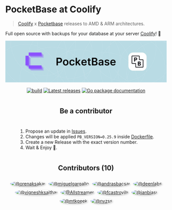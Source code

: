 # PocketBase at Coolify

> [Coolify](https://github.com/coollabsio/coolify) x [Pocketbase](https://pocketbase.io/) releases to AMD & ARM architectures.

Full open source with backups for your database at your server [Coolify](https://coolify.io)! 🚀
<p align="center">
    <a href="https://pocketbase.io" target="_blank" rel="noopener">
        <img src="./public/header.jpg" alt="PocketBase - open source backend in 1 file" />
    </a>
</p>

<p align="center">
    <a href="https://github.com/pocketbase/pocketbase/actions/workflows/release.yaml" target="_blank" rel="noopener"><img src="https://github.com/pocketbase/pocketbase/actions/workflows/release.yaml/badge.svg" alt="build" /></a>
    <a href="https://github.com/pocketbase/pocketbase/releases" target="_blank" rel="noopener"><img src="https://img.shields.io/github/release/pocketbase/pocketbase.svg" alt="Latest releases" /></a>
    <a href="https://pkg.go.dev/github.com/pocketbase/pocketbase" target="_blank" rel="noopener"><img src="https://godoc.org/github.com/ganigeorgiev/fexpr?status.svg" alt="Go package documentation" /></a>
</p>

<div class="collab" style="display: flex; flex-wrap: wrap; gap: 10px; justify-content: center; text-align: center;">
    <h2 style="width: 100%;">Be a contributor</h2>
        <div class="points" style="display: flex; flex-wrap: wrap; gap: 10px; text-align: left;">

1) Propose an update in [Issues](https://github.com/coollabsio/pocketbase/issues).
2) Changes will be applied `PB_VERSION=0.25.9` inside [Dockerfile](./Dockerfile#LL3C5-L3C22).
3) Create a new Release with the exact version number.
4) Wait & Enjoy 🎉.
        </div>
</div>

<div class="contributors" style="display: flex; flex-wrap: wrap; gap: 10px; justify-content: center; text-align: center;">
    <h2 style="width: 100%;">Contributors <span>(10)</span></h2>
    <a href="https://github.com/orenaksakal" target="_blank"><img src="https://avatars.githubusercontent.com/u/199699?s=64&amp;v=4" alt="@orenaksakal" width="64" height="64" style="border-radius: 50%; box-shadow: 2px 2px 5px rgba(0,0,0,0.2);"></a>
    <a href="https://github.com/miguelgargallo" target="_blank"><img src="https://avatars.githubusercontent.com/u/5947268?s=64&amp;v=4" alt="@miguelgargallo" width="64" height="64" style="border-radius: 50%; box-shadow: 2px 2px 5px rgba(0,0,0,0.2);"></a>
    <a href="https://github.com/andrasbacsai" target="_blank"><img src="https://avatars.githubusercontent.com/u/5845193?s=64&amp;v=4" alt="@andrasbacsai" width="64" height="64" style="border-radius: 50%; box-shadow: 2px 2px 5px rgba(0,0,0,0.2);"></a>
    <a href="https://github.com/deenlabs" target="_blank"><img src="https://avatars.githubusercontent.com/u/183146379?s=64&amp;v=4" alt="@deenlabs" width="64" height="64" style="border-radius: 50%; box-shadow: 2px 2px 5px rgba(0,0,0,0.2);"></a>
    <a href="https://github.com/vigneshksaithal" target="_blank"><img src="https://avatars.githubusercontent.com/u/60360863?s=64&amp;v=4" alt="@vigneshksaithal" width="64" height="64" style="border-radius: 50%; box-shadow: 2px 2px 5px rgba(0,0,0,0.2);"></a>
    <a href="https://github.com/Allstreamer" target="_blank"><img src="https://avatars.githubusercontent.com/u/48365544?s=64&amp;v=4" alt="@Allstreamer" width="64" height="64" style="border-radius: 50%; box-shadow: 2px 2px 5px rgba(0,0,0,0.2);"></a>
    <a href="https://github.com/fcastrovilli" target="_blank"><img src="https://avatars.githubusercontent.com/u/27171200?s=64&amp;v=4" alt="@fcastrovilli" width="64" height="64" style="border-radius: 50%; box-shadow: 2px 2px 5px rgba(0,0,0,0.2);"></a>
    <a href="https://github.com/janbiasi" target="_blank"><img src="https://avatars.githubusercontent.com/u/4563751?s=64&amp;v=4" alt="@janbiasi" width="64" height="64" style="border-radius: 50%; box-shadow: 2px 2px 5px rgba(0,0,0,0.2);"></a>
    <a href="https://github.com/mtkgeek" target="_blank"><img src="https://avatars.githubusercontent.com/u/28762536?s=64&amp;v=4" alt="@mtkgeek" width="64" height="64" style="border-radius: 50%; box-shadow: 2px 2px 5px rgba(0,0,0,0.2);"></a>
    <a href="https://github.com/nyzss" target="_blank"><img src="https://avatars.githubusercontent.com/u/81782738?s=64&amp;v=4" alt="@nyzss" width="64" height="64" style="border-radius: 50%; box-shadow: 2px 2px 5px rgba(0,0,0,0.2);"></a>
</div>
